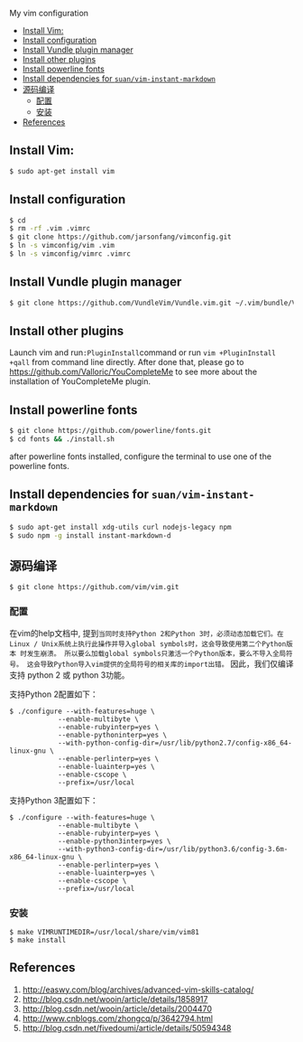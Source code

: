 My vim configuration

<!-- vim-markdown-toc GFM -->

* [Install Vim:](#install-vim)
* [Install configuration](#install-configuration)
* [Install Vundle plugin manager](#install-vundle-plugin-manager)
* [Install other plugins](#install-other-plugins)
* [Install powerline fonts](#install-powerline-fonts)
* [Install dependencies for `suan/vim-instant-markdown`](#install-dependencies-for-suanvim-instant-markdown)
* [源码编译](#源码编译)
    * [配置](#配置)
    * [安装](#安装)
* [References](#references)

<!-- vim-markdown-toc -->

## Install Vim:

```bash
$ sudo apt-get install vim
```

## Install configuration

```bash
$ cd
$ rm -rf .vim .vimrc
$ git clone https://github.com/jarsonfang/vimconfig.git
$ ln -s vimconfig/vim .vim
$ ln -s vimconfig/vimrc .vimrc
```

## Install Vundle plugin manager

```bash
$ git clone https://github.com/VundleVim/Vundle.vim.git ~/.vim/bundle/Vundle.vim
```

## Install other plugins

Launch vim and run`:PluginInstall`command or run `vim +PluginInstall +qall` from command line directly. After done that, please go to <https://github.com/Valloric/YouCompleteMe> to see more about the installation of YouCompleteMe plugin.

## Install powerline fonts

```bash
$ git clone https://github.com/powerline/fonts.git
$ cd fonts && ./install.sh
```

after powerline fonts installed, configure the terminal to use one of the powerline fonts.

## Install dependencies for `suan/vim-instant-markdown`

```bash
$ sudo apt-get install xdg-utils curl nodejs-legacy npm
$ sudo npm -g install instant-markdown-d
```
## 源码编译
```
$ git clone https://github.com/vim/vim.git
```
### 配置
在vim的help文档中, 提到`当同时支持Python 2和Python 3时，必须动态加载它们。在
Linux / Unix系统上执行此操作并导入global symbols时，这会导致使用第二个Python版本
时发生崩溃。 所以要么加载global symbols只激活一个Python版本，要么不导入全局符号。
这会导致Python导入vim提供的全局符号的相关库的import出错。` 因此，我们仅编译支持
python 2 或 python 3功能。

支持Python 2配置如下：
```
$ ./configure --with-features=huge \
            --enable-multibyte \
            --enable-rubyinterp=yes \
            --enable-pythoninterp=yes \
            --with-python-config-dir=/usr/lib/python2.7/config-x86_64-linux-gnu \
            --enable-perlinterp=yes \
            --enable-luainterp=yes \
            --enable-cscope \
            --prefix=/usr/local
```
支持Python 3配置如下：
```
$ ./configure --with-features=huge \
            --enable-multibyte \
            --enable-rubyinterp=yes \
            --enable-python3interp=yes \
            --with-python3-config-dir=/usr/lib/python3.6/config-3.6m-x86_64-linux-gnu \
            --enable-perlinterp=yes \
            --enable-luainterp=yes \
            --enable-cscope \
            --prefix=/usr/local
```

### 安装
```
$ make VIMRUNTIMEDIR=/usr/local/share/vim/vim81
$ make install
```

## References

1. http://easwy.com/blog/archives/advanced-vim-skills-catalog/
2. http://blog.csdn.net/wooin/article/details/1858917
3. http://blog.csdn.net/wooin/article/details/2004470
4. http://www.cnblogs.com/zhongcq/p/3642794.html
5. http://blog.csdn.net/fivedoumi/article/details/50594348
